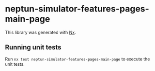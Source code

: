 # neptun-simulator-features-pages-main-page

This library was generated with [Nx](https://nx.dev).

## Running unit tests

Run `nx test neptun-simulator-features-pages-main-page` to execute the unit tests.
